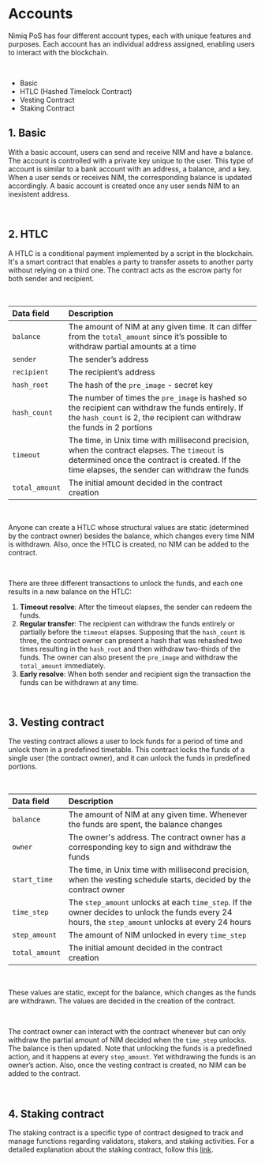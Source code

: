 # Accounts

Nimiq PoS has four different account types, each with unique features and purposes. Each account has an individual address assigned, enabling users to interact with the blockchain.

<br/>

- Basic
- HTLC (Hashed Timelock Contract)
- Vesting Contract
- Staking Contract

## 1. Basic

With a basic account, users can send and receive NIM and have a balance. The account is controlled with a private key unique to the user. This type of account is similar to a bank account with an address, a balance, and a key. When a user sends or receives NIM, the corresponding balance is updated accordingly. A basic account is created once any user sends NIM to an inexistent address.

<br/>

## 2. HTLC

A HTLC is a conditional payment implemented by a script in the blockchain. It's a smart contract that enables a party to transfer assets to another party without relying on a third one. The contract acts as the escrow party for both sender and recipient.

<br/>

| Data field       | Description                                                                                                                                                                                     |
| :--------------- | :---------------------------------------------------------------------------------------------------------------------------------------------------------------------------------------------- |
| `balance`        | The amount of NIM at any given time. It can differ from the `total_amount` since it’s possible to withdraw partial amounts at a time                                                           |
| `sender`         | The sender’s address                                                                                                                                                                           |
| `recipient`      | The recipient’s address                                                                                                                                                                        |                                                                                                                                                      |
| `hash_root`      | The hash of the `pre_image` - secret key                                                                                                                                                       |
| `hash_count`     | The number of times the `pre_image` is hashed so the recipient can withdraw the funds entirely. If the `hash_count` is 2, the recipient can withdraw the funds in 2 portions                   |
| `timeout`        | The time, in Unix time with millisecond precision, when the contract elapses. The `timeout` is determined once the contract is created. If the time elapses, the sender can withdraw the funds |
| `total_amount`   | The initial amount decided in the contract creation                                                                                                                                            |

<br/>

Anyone can create a HTLC whose structural values are static (determined by the contract owner) besides the balance, which changes every time NIM is withdrawn. Also, once the HTLC is created, no NIM can be added to the contract.

<br/>

There are three different transactions to unlock the funds, and each one results in a new balance on the HTLC:

1. **Timeout resolve**: After the timeout elapses, the sender can redeem the funds.
2. **Regular transfer**: The recipient can withdraw the funds entirely or partially before the `timeout` elapses. Supposing that the `hash_count` is three, the contract owner can present a hash that was rehashed two times resulting in the `hash_root` and then withdraw two-thirds of the funds. The owner can also present the `pre_image` and withdraw the `total_amount` immediately.
3. **Early resolve**: When both sender and recipient sign the transaction the funds can be withdrawn at any time.

<br/>

## 3. Vesting contract

The vesting contract allows a user to lock funds for a period of time and unlock them in a predefined timetable. This contract locks the funds of a single user (the contract owner), and it can unlock the funds in predefined portions.

<br/>

| Data field     | Description                                                                                                                                          |
| :------------- | :--------------------------------------------------------------------------------------------------------------------------------------------------- |
| `balance`      | The amount of NIM at any given time. Whenever the funds are spent, the balance changes                                                              |
| `owner`        | The owner's address. The contract owner has a corresponding key to sign and withdraw the funds                                                      |
| `start_time`   | The time, in Unix time with millisecond precision, when the vesting schedule starts, decided by the contract owner                                  |
| `time_step`    | The `step_amount` unlocks at each `time_step`. If the owner decides to unlock the funds every 24 hours, the `step_amount` unlocks at every 24 hours |
| `step_amount`  | The amount of NIM unlocked in every `time_step`                                                                                                     |
| `total_amount` | The initial amount decided in the contract creation                                                                                                 |

<br/>

These values are static, except for the balance, which changes as the funds are withdrawn. The values are decided in the creation of the contract.

<br/>

The contract owner can interact with the contract whenever but can only withdraw the partial amount of NIM decided when the `time_step` unlocks. The balance is then updated. Note that unlocking the funds is a predefined action, and it happens at every `step_amount`. Yet withdrawing the funds is an owner’s action. Also, once the vesting contract is created, no NIM can be added to the contract.

<br/>

## 4. Staking contract

The staking contract is a specific type of contract designed to track and manage functions regarding validators, stakers, and staking activities. For a detailed explanation about the staking contract, follow this [link](validators/staking-contract.md).

